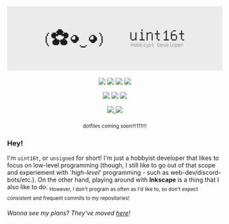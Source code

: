 ![uint16t - Hobbyist Developer / Linux Enthusiast](https://raw.githubusercontent.com/uint16t/uint16t/master/1200x360.png)

<p align="center">
 <img alt+"OS: Linux" src="https://img.shields.io/badge/-OS-ebebeb?logo=Linux&style=for-the-badge&logoColor=white&label=LINUX&labelColor=1c1c1e"/>
 <img alt+"Distro: Manjaro" src="https://img.shields.io/badge/-Distro-ebebeb?logo=Manjaro&style=for-the-badge&logoColor=white&label=MANJARO&labelColor=1c1c1e"/>
 <img alt+"Editor: VIM" src="https://img.shields.io/badge/-Editor-ebebeb?logo=Vim&style=for-the-badge&logoColor=white&label=VIM&labelColor=1c1c1e"/>
 <img alt+"Browser: Tor" src="https://img.shields.io/badge/-Browser-ebebeb?logo=Tor%20Browser&style=for-the-badge&logoColor=white&label=Tor&labelColor=1c1c1e"/>
</p>
<!--<br>-->
<p align="center">
 <img alt+"Language: C" src="https://img.shields.io/badge/-Language-ebebeb?logo=C&style=for-the-badge&logoColor=white&label=C&labelColor=1c1c1e"/>
 <img alt+"Language: NodeJS" src="https://img.shields.io/badge/-Language-ebebeb?logo=Node.JS&style=for-the-badge&logoColor=white&label=NodeJS&labelColor=1c1c1e"/>
 <img alt+"Language: Dart" src="https://img.shields.io/badge/-Language-ebebeb?logo=Dart&style=for-the-badge&logoColor=white&label=Dart&labelColor=1c1c1e"/>
</p>

<p align="center">
 <a href="https://raw.githubusercontent.com/uint16t/uint16t/master/uint16t.asc">
  <img alt+"PGP" src="https://img.shields.io/badge/-PGP-ebebeb?logo=ProtonMail&style=for-the-badge&logoColor=white&label=79C9%20D6B0%20AED9%20CCDA20&labelColor=1c1c1e"/>
 </a>
 <img alt+"E-Mail" src="https://img.shields.io/badge/-Email-ebebeb?logo=ProtonMail&style=for-the-badge&logoColor=white&label=uint16t@protonmail.com&labelColor=1c1c1e"/>
 <!-- Twitter -->
</p>

<!--<p align="center">
 <img alt+"BTC: None" src="https://img.shields.io/badge/-BTC-ebebeb?logo=Bitcoin&style=for-the-badge&logoColor=white&label=null&labelColor=1c1c1e"/>
 <img alt+"ETH: None" src="https://img.shields.io/badge/-ETH-ebebeb?logo=Ethereum&style=for-the-badge&logoColor=white&label=null&labelColor=1c1c1e"/>
 <img alt+"XMR: None" src="https://img.shields.io/badge/-XMR-ebebeb?logo=Monero&style=for-the-badge&logoColor=white&label=null&labelColor=1c1c1e"/>
</p>-->
 
<p align="center"><sub>dotfiles coming soon!!!111!!!</sub></p>

### Hey!
I'm `uint16t`, or `unsigned` for short! I'm just a hobbyist developer that likes to focus on low-level programming (though, I still like to go out of that scope and experiement with '*high-level*' programming - such as web-dev/discord-bots/etc.). On the other hand, playing around with **Inkscape** is a thing that I also like to do. 
<sub>However, I don't program as often as I'd like to, so don't expect consistent and frequent commits to my repositories!</sub>

<h6>Wanna see my plans? They've moved <a href="https://github.com/uint16t/uint16t/blob/main/plans.md">here</a>!</h6>
